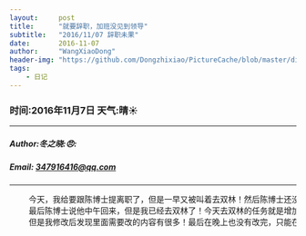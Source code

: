 ```yaml
---
layout:     post
title:      "就要辞职，加班没见到领导"
subtitle:   "2016/11/07 辞职未果"
date:       2016-11-07
author:     "WangXiaoDong"
header-img: "https://github.com/Dongzhixiao/PictureCache/blob/master/diaryPic/20161107.jpg?raw=true"
tags:
    - 日记
---
```


### 时间:2016年11月7日 天气:晴:sunny:
-----
#####   Author:冬之晓::angry::
#####   Email: 347916416@qq.com
----------

<pre>
    今天，我给要跟陈博士提离职了，但是一早又被叫着去双林！然后陈博士还没有来，于是我就直接给他打电话说明了情况！
    最后陈博士说他中午回来，但是我已经去双林了！今天去双林的任务就是增加程序B门板相关的程序，李博士说很简单，
    但是我修改后发现里面需要改的内容有很多！最后在晚上也没有改完，只能在双林住下了。这边海风吹的真冷！！
</pre>